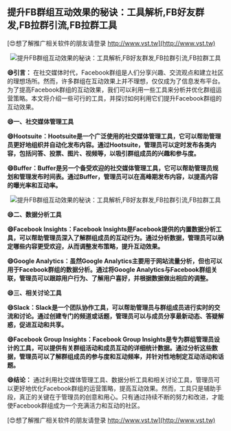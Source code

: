 ## **提升FB群组互动效果的秘诀：工具解析,FB好友群发,FB拉群引流,FB拉群工具**

[😍想了解推广相关软件的朋友请登录 http://www.vst.tw](http://www.vst.tw)

 <center><img src="https://vst.tw/MP4/tuiguang/png/7.png" alt="提升FB群组互动效果的秘诀：工具解析,FB好友群发,FB拉群引流,FB拉群工具"></center>

**😄引言：**
在社交媒体时代，Facebook群组是人们分享兴趣、交流观点和建立社区的理想场所。然而，许多群组在互动效果上并不理想，仅仅成为了信息发布平台。为了提高Facebook群组的互动效果，我们可以利用一些工具来分析并优化群组运营策略。本文将介绍一些可行的工具，并探讨如何利用它们提升Facebook群组的互动效果。

**😄一、社交媒体管理工具**

**😄Hootsuite：Hootsuite是一个广泛使用的社交媒体管理工具，它可以帮助管理员更好地组织并自动化发布内容。通过Hootsuite，管理员可以定时发布各类内容，包括问答、投票、图片、视频等，以吸引群组成员的兴趣和参与度。**

**😄Buffer：Buffer是另一个备受欢迎的社交媒体管理工具，它可以帮助管理员规划和管理发布时间表。通过Buffer，管理员可以在高峰期发布内容，以提高内容的曝光率和互动率。**

 <center><img src="https://vst.tw/MP4/tuiguang/png/7.png" alt="提升FB群组互动效果的秘诀：工具解析,FB好友群发,FB拉群引流,FB拉群工具"></center>

**😄二、数据分析工具**

**😄Facebook Insights：Facebook Insights是Facebook提供的内置数据分析工具，可以帮助管理员深入了解群组成员的互动行为。通过分析数据，管理员可以确定哪些内容更受欢迎，从而调整发布策略，提升互动效果。**

**😄Google Analytics：虽然Google Analytics主要用于网站流量分析，但也可以用于Facebook群组的数据分析。通过将Google Analytics与Facebook群组关联，管理员可以跟踪用户行为、了解用户喜好，并根据数据做出相应的调整。**

**😄三、相关讨论工具**

**😄Slack：Slack是一个团队协作工具，可以帮助管理员与群组成员进行实时的交流和讨论。通过创建专门的频道或话题，管理员可以与成员分享最新动态、答疑解惑，促进互动和共享。**

**😄Facebook Group Insights：Facebook Group Insights是专为群组管理员设计的工具，可以提供有关群组活动和成员互动的详细统计数据。通过分析这些数据，管理员可以了解群组成员的参与度和互动频率，并针对性地制定互动活动和话题。**

**😄结论：**
通过利用社交媒体管理工具、数据分析工具和相关讨论工具，管理员可以更好地优化Facebook群组的运营策略，提高互动效果。然而，工具只是辅助手段，真正的关键在于管理员的创意和用心。只有通过持续不断的努力和改进，才能使Facebook群组成为一个充满活力和互动的社区。

[😍想了解推广相关软件的朋友请登录 http://www.vst.tw](http://www.vst.tw)



